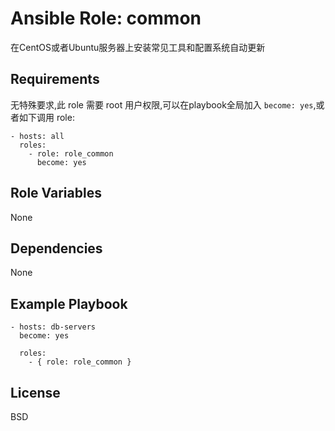 Ansible Role: common
=========

在CentOS或者Ubuntu服务器上安装常见工具和配置系统自动更新

Requirements
------------

无特殊要求,此 role 需要 root 用户权限,可以在playbook全局加入 `become: yes`,或者如下调用 role:

```
- hosts: all
  roles:
    - role: role_common
      become: yes
```

Role Variables
--------------
None



Dependencies
------------

None

Example Playbook
----------------

```
- hosts: db-servers
  become: yes

  roles:
    - { role: role_common }
```


License
-------

BSD

